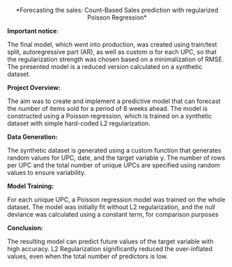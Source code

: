 <p align="center">
*Forecasting the sales: Count-Based Sales prediction with regularized Poisson Regression*

  
**Important notice**:

The final model, which went into production, was created using train/test split, autoregressive part (AR), as well as custom α for each UPC, so that the regularization strength was chosen based on a minimalization of RMSE. The presented model is a reduced version calculated on a synthetic dataset.

**Project Overview:**

The aim was to create and implement a predictive model that can forecast the number of items sold for a period of 8 weeks ahead. The model is constructed using a Poisson regression, which is trained on a synthetic dataset with simple hard-coded L2 regularization. 

**Data Generation:**

The synthetic dataset is generated using a custom function that generates random values for UPC, date, and the target variable y. The number of rows per UPC and the total number of unique UPCs are specified using random values to ensure variability.

**Model Training:**

For each unique UPC, a Poisson regression model was trained on the whole dataset. The model was initially fit without L2 regularization, and the null deviance was calculated using a constant term, for comparison purposes

**Conclusion:**

The resulting model can predict future values of the target variable with high accuracy. L2 Regularization significantly reduced the over-inflated values, even when the total number of predictors is low.  


